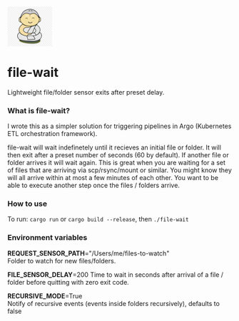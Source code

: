 <img src="./buddha.jpg" alt="drawing" width="100"/>

# file-wait

Lightweight file/folder sensor exits after preset delay.

### What is file-wait?

I wrote this as a simpler solution for triggering pipelines in Argo (Kubernetes ETL orchestration framework).

file-wait will wait indefinetely until it recieves an initial file or folder. It will then exit after a preset number of seconds (60 by default). If another file or folder arrives it will wait again. This is great when you are waiting for a set of files that are arriving via scp/rsync/mount or similar. You might know they will all arrive within at most a few minutes of each other. You want to be able to execute another step once the files / folders arrive.

### How to use

To run:
`cargo run` or `cargo build --release`, then `./file-wait`
<br/>

### Environment variables

**REQUEST_SENSOR_PATH**="/Users/me/files-to-watch"  
Folder to watch for new files/folders.

**FILE_SENSOR_DELAY**=200
Time to wait in seconds after arrival of a file / folder before quitting with zero exit code.

**RECURSIVE_MODE**=True  
Notify of recursive events (events inside folders recursively), defaults to false
